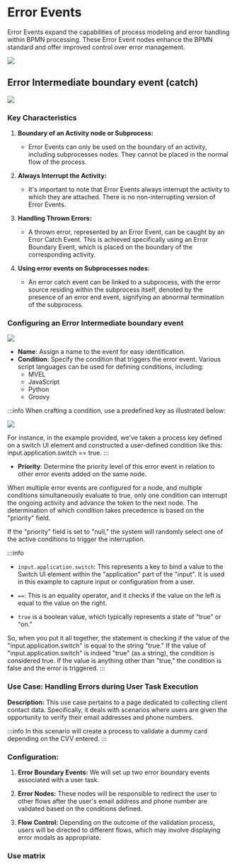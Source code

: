 # Error Events

Error Events expand the capabilities of process modeling and error handling within BPMN processing. These Error Event nodes enhance the BPMN standard and offer improved control over error management.

![](https://s3.eu-west-1.amazonaws.com/docx.flowx.ai/3.5/error_event_diagram.png)

## Error Intermediate boundary event (catch)

![](https://s3.eu-west-1.amazonaws.com/docx.flowx.ai/3.5/error_event.png#center)

### Key Characteristics

1. **Boundary of an Activity node or Subprocess:**
   - Error Events can only be used on the boundary of an activity, including subprocesses nodes. They cannot be placed in the normal flow of the process.

2. **Always Interrupt the Activity:**
   - It's important to note that Error Events always interrupt the activity to which they are attached. There is no non-interrupting version of Error Events.

3. **Handling Thrown Errors:**
   - A thrown error, represented by an Error Event, can be caught by an Error Catch Event. This is achieved specifically using an Error Boundary Event, which is placed on the boundary of the corresponding activity.

4. **Using error events on Subprocesses nodes**:
    - An error catch event can be linked to a subprocess, with the error source residing within the subprocess itself, denoted by the presence of an error end event, signifying an abnormal termination of the subprocess.


### Configuring an Error Intermediate boundary event

![](https://s3.eu-west-1.amazonaws.com/docx.flowx.ai/3.5/error_event_config.png)

* **Name**: Assign a name to the event for easy identification.
* **Condition**: Specify the condition that triggers the error event. Various script languages can be used for defining conditions, including:
    - MVEL
    - JavaScript
    - Python
    - Groovy


:::info
When crafting a condition, use a predefined key as illustrated below:

![](https://s3.eu-west-1.amazonaws.com/docx.flowx.ai/3.5/error_events_key.gif)

For instance, in the example provided, we've taken a process key defined on a switch UI element and constructed a user-defined condition like this: input.application.switch == true.
:::

* **Priority**: Determine the priority level of this error event in relation to other error events added on the same node.

When multiple error events are configured for a node, and multiple conditions simultaneously evaluate to true, only one condition can interrupt the ongoing activity and advance the token to the next node. The determination of which condition takes precedence is based on the "priority" field.

If the "priority" field is set to "null," the system will randomly select one of the active conditions to trigger the interruption.

:::info
* `input.application.switch`: This represents a key to bind a value to the Switch UI element within the "application" part of the "input". It is used in this example to capture input or configuration from a user.

* `==`: This is an equality operator, and it checks if the value on the left is equal to the value on the right.

* `true` is a boolean value, which typically represents a state of "true" or "on."

So, when you put it all together, the statement is checking if the value of the "input.application.switch" is equal to the string "true." If the value of "input.application.switch" is indeed "true" (as a string), the condition is considered true. If the value is anything other than "true," the condition is false and the error is triggered.
:::

### Use Case: Handling Errors during User Task Execution

**Description:** This use case pertains to a page dedicated to collecting client contact data. Specifically, it deals with scenarios where users are given the opportunity to verify their email addresses and phone numbers.

:::info
In this scenario will create a process to validate a dummy card depending on the CVV entered.
:::

### Configuration:

1. **Error Boundary Events:** We will set up two error boundary events associated with a user task.

2. **Error Nodes:** These nodes will be responsible to redirect the user to other flows after the user's email address and phone number are validated based on the conditions defined.

3. **Flow Control:** Depending on the outcome of the validation process, users will be directed to different flows, which may involve displaying error modals as appropriate.

### Use matrix